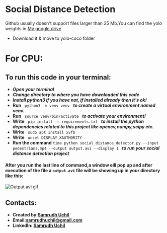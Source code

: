 # Social Distance Detection

Github usually doesn't support files larger than 25 Mb.You can find the yolo weights in [My google drive](https://drive.google.com/file/d/1Qy66U24XK0x42kmpOp4PL77NOY2PIwUZ/view?usp=sharing)

* Download it & move to yolo-coco folder

# For CPU:

## To run this code in your terminal:
* ***Open your terminal***
* ***Change directory to where you have downloaded this code***
* ***Install python3 if you have not, if installed already then it's ok!***
* **Run**  `  python3 -m venv venv  ` ***to create a virtual environment named venv.***
* **Run**   `  source venv/bin/activate  ` 
***to activate your environment!***
* **Write**   `  pip install -r requirements.txt  ` 
***to install the python dependencies related to this project like opencv,numpy,scipy etc.***
* **Write**   `  sudo apt install xvfb  `
* **Write**   `  unset DISPLAY XAUTHORITY  `
* **Run the command** `time python social_distance_detector.py --input pedestrians.mp4 --output output.avi --display 1
` ***to run your social distance detection project***

#### After you run the last line of command,a window eill pop up and after execution of the file a `output.avi` file will be showing up in your directory like this:
![Output avi gif](https://github.com/samrudhuchil/Social-Distance-Detection/blob/main/output.gif)


## Contacts:
* **Created by:[Samrudh Uchil](https://github.com/samrudhuchil)**
* **Email:[samrudhuchil@gmail.com](https://samrudhuchil@gmail.com)**
* **LinkedIn: [Samrudh Uchil](https://www.linkedin.com/in/samrudhuchil/)**
